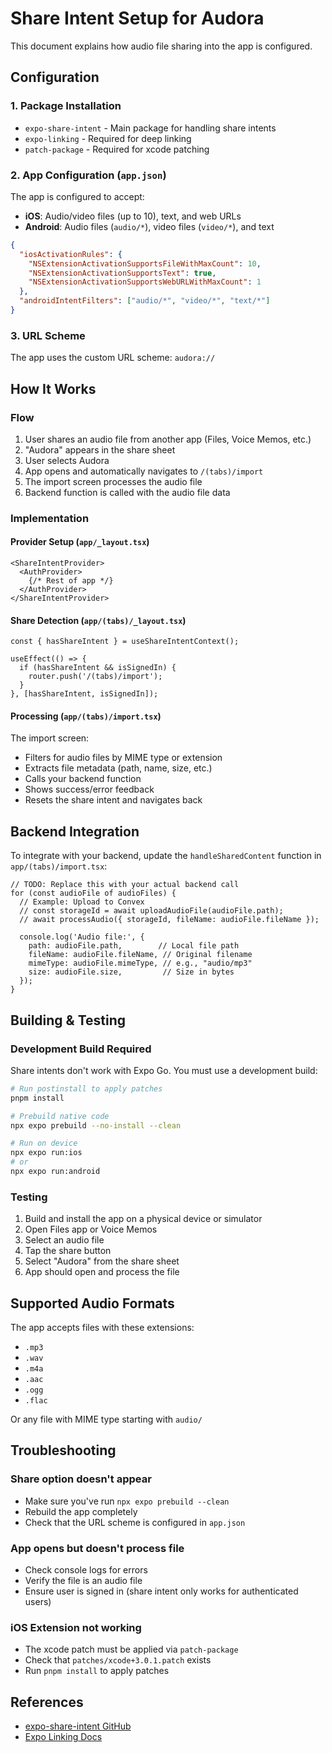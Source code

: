 # Share Intent Setup for Audora

This document explains how audio file sharing into the app is configured.

## Configuration

### 1. Package Installation
- `expo-share-intent` - Main package for handling share intents
- `expo-linking` - Required for deep linking
- `patch-package` - Required for xcode patching

### 2. App Configuration (`app.json`)

The app is configured to accept:
- **iOS**: Audio/video files (up to 10), text, and web URLs
- **Android**: Audio files (`audio/*`), video files (`video/*`), and text

```json
{
  "iosActivationRules": {
    "NSExtensionActivationSupportsFileWithMaxCount": 10,
    "NSExtensionActivationSupportsText": true,
    "NSExtensionActivationSupportsWebURLWithMaxCount": 1
  },
  "androidIntentFilters": ["audio/*", "video/*", "text/*"]
}
```

### 3. URL Scheme
The app uses the custom URL scheme: `audora://`

## How It Works

### Flow
1. User shares an audio file from another app (Files, Voice Memos, etc.)
2. "Audora" appears in the share sheet
3. User selects Audora
4. App opens and automatically navigates to `/(tabs)/import`
5. The import screen processes the audio file
6. Backend function is called with the audio file data

### Implementation

#### Provider Setup (`app/_layout.tsx`)
```tsx
<ShareIntentProvider>
  <AuthProvider>
    {/* Rest of app */}
  </AuthProvider>
</ShareIntentProvider>
```

#### Share Detection (`app/(tabs)/_layout.tsx`)
```tsx
const { hasShareIntent } = useShareIntentContext();

useEffect(() => {
  if (hasShareIntent && isSignedIn) {
    router.push('/(tabs)/import');
  }
}, [hasShareIntent, isSignedIn]);
```

#### Processing (`app/(tabs)/import.tsx`)
The import screen:
- Filters for audio files by MIME type or extension
- Extracts file metadata (path, name, size, etc.)
- Calls your backend function
- Shows success/error feedback
- Resets the share intent and navigates back

## Backend Integration

To integrate with your backend, update the `handleSharedContent` function in `app/(tabs)/import.tsx`:

```tsx
// TODO: Replace this with your actual backend call
for (const audioFile of audioFiles) {
  // Example: Upload to Convex
  // const storageId = await uploadAudioFile(audioFile.path);
  // await processAudio({ storageId, fileName: audioFile.fileName });
  
  console.log('Audio file:', {
    path: audioFile.path,        // Local file path
    fileName: audioFile.fileName, // Original filename
    mimeType: audioFile.mimeType, // e.g., "audio/mp3"
    size: audioFile.size,         // Size in bytes
  });
}
```

## Building & Testing

### Development Build Required
Share intents don't work with Expo Go. You must use a development build:

```bash
# Run postinstall to apply patches
pnpm install

# Prebuild native code
npx expo prebuild --no-install --clean

# Run on device
npx expo run:ios
# or
npx expo run:android
```

### Testing
1. Build and install the app on a physical device or simulator
2. Open Files app or Voice Memos
3. Select an audio file
4. Tap the share button
5. Select "Audora" from the share sheet
6. App should open and process the file

## Supported Audio Formats

The app accepts files with these extensions:
- `.mp3`
- `.wav`
- `.m4a`
- `.aac`
- `.ogg`
- `.flac`

Or any file with MIME type starting with `audio/`

## Troubleshooting

### Share option doesn't appear
- Make sure you've run `npx expo prebuild --clean`
- Rebuild the app completely
- Check that the URL scheme is configured in `app.json`

### App opens but doesn't process file
- Check console logs for errors
- Verify the file is an audio file
- Ensure user is signed in (share intent only works for authenticated users)

### iOS Extension not working
- The xcode patch must be applied via `patch-package`
- Check that `patches/xcode+3.0.1.patch` exists
- Run `pnpm install` to apply patches

## References
- [expo-share-intent GitHub](https://github.com/achorein/expo-share-intent)
- [Expo Linking Docs](https://docs.expo.dev/guides/linking/)
